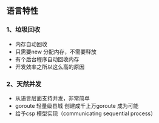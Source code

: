 ## 语言特性


### 1、垃圾回收

- 内存自动回收
- 只需要new 分配内存，不需要释放
- 有个后台程序自动回收内存
- 开发效率之所以这么高的原因

### 2、天然并发

- 从语言层面支持并发，非常简单
- goroute 轻量级县城 创建成千上万goroute 成为可能
- 给予csp 模型实现（communicating sequential process）
